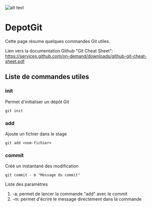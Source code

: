 ![alt text](https://cdn-images-1.medium.com/max/1397/1*yGFvyglXcEt-ZOV3IWQTdw.jpeg "Logo Git")

# DepotGit

Cette page résume quelques commandes Git utiles.

Lien vers la documentation Github "Git Cheat Sheet": https://services.github.com/on-demand/downloads/github-git-cheat-sheet.pdf 

## Liste de commandes utiles

### init
Permet d'initialiser un dépôt Git
```
git init
```
### add
Ajoute un fichier dans le stage
```
git add <nom-fichier>
```
### commit
Créé un instantané des modification
```
git commit - m "Message du commit"
```
Liste des paramètres
1. -a: permet de lancer la commande "add" avec le commit
2. -m: permet d'écrire le message directement dans la commande